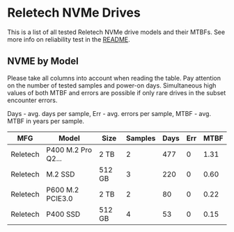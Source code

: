 Reletech NVMe Drives
====================

This is a list of all tested Reletech NVMe drive models and their MTBFs. See more
info on reliability test in the [README](https://github.com/linuxhw/SMART).

NVME by Model
------------

Please take all columns into account when reading the table. Pay attention on the
number of tested samples and power-on days. Simultaneous high values of both MTBF
and errors are possible if only rare drives in the subset encounter errors.

Days - avg. days per sample,
Err  - avg. errors per sample,
MTBF - avg. MTBF in years per sample.

| MFG       | Model              | Size   | Samples | Days  | Err   | MTBF |
|-----------|--------------------|--------|---------|-------|-------|------|
| Reletech  | P400 M.2 Pro Q2... | 2 TB   | 2       | 477   | 0     | 1.31   |
| Reletech  | M.2 SSD            | 512 GB | 3       | 220   | 0     | 0.60   |
| Reletech  | P600 M.2 PCIE3.0   | 2 TB   | 2       | 80    | 0     | 0.22   |
| Reletech  | P400 SSD           | 512 GB | 4       | 53    | 0     | 0.15   |
